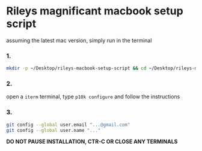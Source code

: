 # Rileys magnificant macbook setup script

assuming the latest mac version, simply run in the terminal

### 1.

```bash
mkdir -p ~/Desktop/rileys-macbook-setup-script && cd ~/Desktop/rileys-macbook-setup-script && git clone https://github.com/smiddy-001/macbook-setup.git ~/Desktop/rileys-macbook-setup-script && bash ~/Desktop/rileys-macbook-setup-script/setup.sh
```

### 2.

open a `iterm` terminal, type `p10k configure` and follow the instructions

### 3.

```bash
git config --global user.email "...@gmail.com"
git config --global user.name "..."
```

**DO NOT PAUSE INSTALLATION, CTR-C OR CLOSE ANY TERMINALS**
